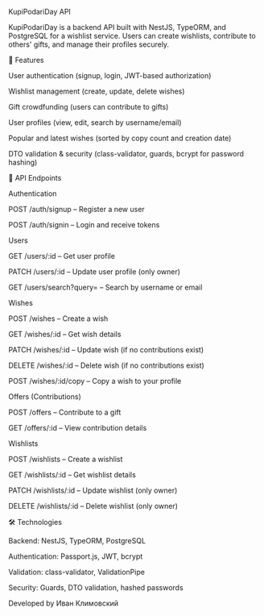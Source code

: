 KupiPodariDay API

KupiPodariDay is a backend API built with NestJS, TypeORM, and PostgreSQL for a wishlist service. Users can create wishlists, contribute to others' gifts, and manage their profiles securely.

🚀 Features

User authentication (signup, login, JWT-based authorization)

Wishlist management (create, update, delete wishes)

Gift crowdfunding (users can contribute to gifts)

User profiles (view, edit, search by username/email)

Popular and latest wishes (sorted by copy count and creation date)

DTO validation & security (class-validator, guards, bcrypt for password hashing)

📜 API Endpoints

Authentication

POST /auth/signup – Register a new user

POST /auth/signin – Login and receive tokens

Users

GET /users/:id – Get user profile

PATCH /users/:id – Update user profile (only owner)

GET /users/search?query= – Search by username or email

Wishes

POST /wishes – Create a wish

GET /wishes/:id – Get wish details

PATCH /wishes/:id – Update wish (if no contributions exist)

DELETE /wishes/:id – Delete wish (if no contributions exist)

POST /wishes/:id/copy – Copy a wish to your profile

Offers (Contributions)

POST /offers – Contribute to a gift

GET /offers/:id – View contribution details

Wishlists

POST /wishlists – Create a wishlist

GET /wishlists/:id – Get wishlist details

PATCH /wishlists/:id – Update wishlist (only owner)

DELETE /wishlists/:id – Delete wishlist (only owner)

🛠 Technologies

Backend: NestJS, TypeORM, PostgreSQL

Authentication: Passport.js, JWT, bcrypt

Validation: class-validator, ValidationPipe

Security: Guards, DTO validation, hashed passwords

Developed by Иван Климовский
